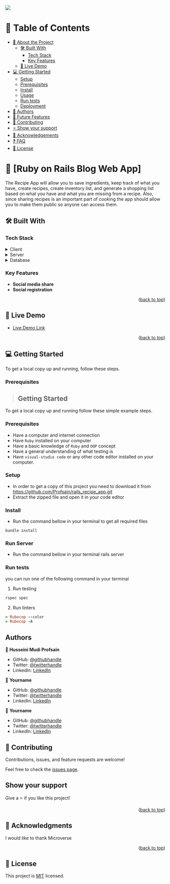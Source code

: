 ![](https://img.shields.io/badge/Microverse-blueviolet)

<!-- TABLE OF CONTENTS -->

# 📗 Table of Contents

- [📖 About the Project](#about-project)
  - [🛠 Built With](#built-with)
    - [Tech Stack](#tech-stack)
    - [Key Features](#key-features)
  - [🚀 Live Demo](#live-demo)
- [💻 Getting Started](#getting-started)
  - [Setup](#setup)
  - [Prerequisites](#prerequisites)
  - [Install](#install)
  - [Usage](#usage)
  - [Run tests](#run-tests)
  - [Deployment](#triangular_flag_on_post-deployment)
- [👥 Authors](#authors)
- [🔭 Future Features](#future-features)
- [🤝 Contributing](#contributing)
- [⭐️ Show your support](#support)
- [🙏 Acknowledgements](#acknowledgements)
- [❓ FAQ](#faq)
- [📝 License](#license)

<!-- PROJECT DESCRIPTION -->

# 📖 [Ruby on Rails Blog Web App] <a name="about-project"></a>

The Recipe App will allow you to save ingredients, keep track of what you have, create recipes, create inventory list, and generate a shopping list based on what you have and what you are missing from a recipe. Also, since sharing recipes is an important part of cooking the app should allow you to make them public so anyone can access them.

## 🛠 Built With <a name="built-with"></a>

### Tech Stack <a name="tech-stack"></a>

<details>
  <summary>Client</summary>
  <ul>
    <li><a href="https://rubyonrails.org/">ERB</a></li>
  </ul>
</details>

<details>
  <summary>Server</summary>
  <ul>
    <li><a href="https://rubyonrails.org/">Ruby on Rails</a></li>
  </ul>
</details>

<details>
<summary>Database</summary>
  <ul>
    <li><a href="https://www.postgresql.org/">PostgreSQL</a></li>
  </ul>
</details>

<!-- Features -->

### Key Features <a name="key-features"></a>

- **Social media share**
- **Social registration**

<p align="right">(<a href="#readme-top">back to top</a>)</p>

<!-- LIVE DEMO -->

## 🚀 Live Demo <a name="live-demo"></a>

- [Live Demo Link](#)

<p align="right">(<a href="#readme-top">back to top</a>)</p>

<!-- GETTING STARTED -->

## 💻 Getting Started <a name="getting-started"></a>

To get a local copy up and running, follow these steps.

### Prerequisites

>## Getting Started
To get a local copy up and running follow these simple example steps.

### Prerequisites
- Have a computer and internet connection
- Have `Ruby` installed on your computer
- Have a basic knowledge of `Ruby` and `OOP` concept
- Have a general understanding of what testing is
- Have `visual-studio code` or any other code editor installed on your computer.

### Setup
- In order to get a copy of this project you need to download it from https://github.com/Profsain/rails_recipe_app.git
- Extract the zipped file and open it in your code editor
### Install
- Run the command bellow in your terminal to get all required files
```
bundle install
```

### Run Server
- Run the command bellow in your terminal
  rails server

### Run tests
you can run one of the following command in your terminal
1. Run testing
```Ruby
rspec spec
```
2. Run linters
```Ruby
> Rubocop --color
> Rubocop -A
```
## Authors

👤 **Husseini Mudi Profsain**

- GitHub: [@githubhandle](https://github.com/Profsain)
- Twitter: [@twitterhandle](https://twitter.com/profsain)
- LinkedIn: [LinkedIn](https://www.linkedin.com/in/profsain)

👤 **Yourname**

- GitHub: [@githubhandle](https://github.com/)
- Twitter: [@twitterhandle](https://twitter.com/)
- LinkedIn: [LinkedIn](https://www.linkedin.com/in/)

👤 **Yourname**

- GitHub: [@githubhandle](https://github.com/)
- Twitter: [@twitterhandle](https://twitter.com/)
- LinkedIn: [LinkedIn](https://www.linkedin.com/in/)

## 🤝 Contributing

Contributions, issues, and feature requests are welcome!

Feel free to check the [issues page](https://github.com/Profsain/rails_recipe_app.git/issues/).

## Show your support

Give a ⭐️ if you like this project!

<p align="right">(<a href="#readme-top">back to top</a>)</p>

<!-- ACKNOWLEDGEMENTS -->

## 🙏 Acknowledgments <a name="acknowledgements"></a>

I would like to thank Microverse 

<p align="right">(<a href="#readme-top">back to top</a>)</p>

## 📝 License

This project is [MIT]() licensed.
